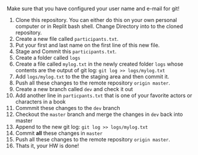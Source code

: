 Make sure that you have configured your user name and e-mail for git!

1. Clone this repository. You can either do this on your own personal computer or in Replit bash shell. Change Directory into to the cloned repository.
2. Create a new file called `participants.txt`.
3. Put your first and last name on the first line of this new file.
4. Stage and Commit this `participants.txt`.
5. Create a folder called `logs`
6. Create a file called `mylog.txt` in the newly created folder `logs` whose contents are the output of git log: `git log >> logs/mylog.txt`
7. Add `logs/mylog.txt` to the the staging area and then commit it.
8. Push all these changes to the remote repository `origin master`.
9. Create a new branch called `dev` and check it out
10. Add another line in `particpants.txt` that is one of your favorite actors or characters in a book
11. Commmit these changes to the `dev` branch
12. Checkout the `master` branch and merge the changes in `dev` back into master
13. Append to the new git log: `git log >> logs/mylog.txt`
14. Commit **all** these changes in `master`
15. Push all these changes to the remote repository `origin master`.
16. Thats it, your HW is done!

